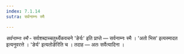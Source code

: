 ```yaml
---
index: 7.1.14
sutra: सर्वनाम्नः स्मै

---
```

_सर्वनाम्नः स्मै_ - सर्वशब्दाच्चतुर्थ्येकवचने 'ङेर्यः' इति प्राप्ते — सर्वनाम्नः स्मै । 'अतो भिस' इत्यस्मादत इत्यनुवरत्ते । 'ङेर्य' इत्यतोङे॑रिति च । तदाह — अतः सर्वेत्यादिना । 